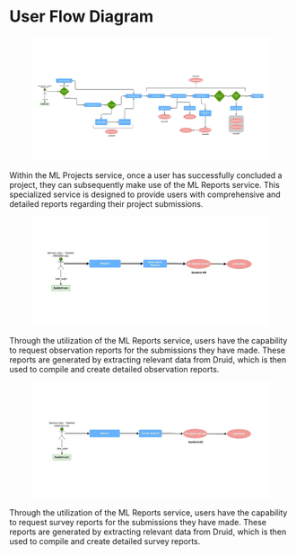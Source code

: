 # User Flow Diagram

<figure><img src="../../../../../.gitbook/assets/projects-flow1-lvl1 (1).png" alt=""><figcaption></figcaption></figure>

Within the ML Projects service, once a user has successfully concluded a project, they can subsequently make use of the ML Reports service. This specialized service is designed to provide users with comprehensive and detailed reports regarding their project submissions.

<figure><img src="../../../../../.gitbook/assets/observation flow-3.png" alt=""><figcaption></figcaption></figure>

Through the utilization of the ML Reports service, users have the capability to request observation reports for the submissions they have made. These reports are generated by extracting relevant data from Druid, which is then used to compile and create detailed observation reports.

<figure><img src="../../../../../.gitbook/assets/survey-Flow-3 (1).png" alt=""><figcaption></figcaption></figure>

Through the utilization of the ML Reports service, users have the capability to request survey reports for the submissions they have made. These reports are generated by extracting relevant data from Druid, which is then used to compile and create detailed survey reports.
